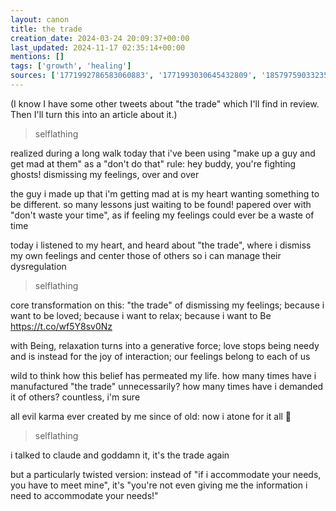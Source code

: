 ```yaml
---
layout: canon
title: the trade
creation_date: 2024-03-24 20:09:37+00:00
last_updated: 2024-11-17 02:35:14+00:00
mentions: []
tags: ['growth', 'healing']
sources: ['1771992786583060883', '1771993030645432809', '1857975903323578620']
---
```


(I know I have some other tweets about "the trade" which I'll find in review. Then I'll turn this into an article about it.)

> selflathing  

realized during a long walk today that i've been using "make up a guy and get mad at them" as a "don't do that" rule: hey buddy, you're fighting ghosts! dismissing my feelings, over and over  

the guy i made up that i'm getting mad at is my heart wanting something to be different. so many lessons just waiting to be found! papered over with "don't waste your time", as if feeling my feelings could ever be a waste of time  

today i listened to my heart, and heard about "the trade", where i dismiss my own feelings and center those of others so i can manage their dysregulation  

> selflathing  

core transformation on this: "the trade" of dismissing my feelings; because i want to be loved; because i want to relax; because i want to Be  
https://t.co/wf5Y8sv0Nz  

with Being, relaxation turns into a generative force; love stops being needy and is instead for the joy of interaction; our feelings belong to each of us  

wild to think how this belief has permeated my life. how many times have i manufactured "the trade" unnecessarily? how many times have i demanded it of others? countless, i'm sure  

all evil karma ever created by me since of old: now i atone for it all 🙏  

> selflathing  

i talked to claude and goddamn it, it's the trade again

but a particularly twisted version: instead of "if i accommodate your needs, you have to meet mine", it's "you're not even giving me the information i need to accommodate your needs!"